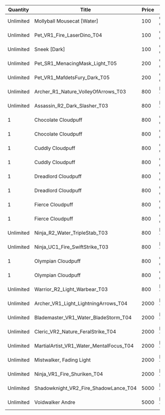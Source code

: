 | Quantity | Title | Price | Currency |  Requirement |
| -------- | ----- | ----- | -------- |  ----------- |
| Unlimited | Mollyball Mousecat [Water] | 100 | Cloudpuff Cookies |  |
| Unlimited | Pet_VR1_Fire_LaserDino_T04 | 100 | Cloudpuff Cookies |  |
| Unlimited | Sneek [Dark] | 100 | Cloudpuff Cookies |  |
| Unlimited | Pet_SR1_MenacingMask_Light_T05 | 200 | Cloudpuff Cookies |  |
| Unlimited | Pet_VR1_MafdetsFury_Dark_T05 | 200 | Cloudpuff Cookies |  |
| Unlimited | Archer_R1_Nature_VolleyOfArrows_T03 | 800 | Magic Tickets |  |
| Unlimited | Assassin_R2_Dark_Slasher_T03 | 800 | Magic Tickets |  |
| 1 | Chocolate Cloudpuff | 800 | Cloudpuff Cookies |  |
| 1 | Chocolate Cloudpuff | 800 | Cloudpuff Cookies |  |
| 1 | Cuddly Cloudpuff | 800 | Cloudpuff Cookies |  |
| 1 | Cuddly Cloudpuff | 800 | Cloudpuff Cookies |  |
| 1 | Dreadlord Cloudpuff | 800 | Cloudpuff Cookies |  |
| 1 | Dreadlord Cloudpuff | 800 | Cloudpuff Cookies |  |
| 1 | Fierce Cloudpuff | 800 | Cloudpuff Cookies |  |
| 1 | Fierce Cloudpuff | 800 | Cloudpuff Cookies |  |
| Unlimited | Ninja_R2_Water_TripleStab_T03 | 800 | Magic Tickets |  |
| Unlimited | Ninja_UC1_Fire_SwiftStrike_T03 | 800 | Magic Tickets |  |
| 1 | Olympian Cloudpuff | 800 | Cloudpuff Cookies |  |
| 1 | Olympian Cloudpuff | 800 | Cloudpuff Cookies |  |
| Unlimited | Warrior_R2_Light_Warbear_T03 | 800 | Magic Tickets |  |
| Unlimited | Archer_VR1_Light_LightningArrows_T04 | 2000 | Magic Tickets |  |
| Unlimited | Blademaster_VR1_Water_BladeStorm_T04 | 2000 | Magic Tickets |  |
| Unlimited | Cleric_VR2_Nature_FeralStrike_T04 | 2000 | Magic Tickets |  |
| Unlimited | MartialArtist_VR1_Water_MentalFocus_T04 | 2000 | Magic Tickets |  |
| Unlimited | Mistwalker, Fading Light | 2000 | Magic Tickets |  |
| Unlimited | Ninja_VR1_Fire_Shuriken_T04 | 2000 | Magic Tickets |  |
| Unlimited | Shadowknight_VR2_Fire_ShadowLance_T04 | 5000 | Magic Tickets |  |
| Unlimited | Voidwalker Andre | 5000 | Magic Tickets |  |
